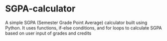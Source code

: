 # SGPA-calculator
A simple SGPA (Semester Grade Point Average) calculator built using Python. It uses functions, if-else conditions, and for loops to calculate SGPA based on user input of grades and credits
